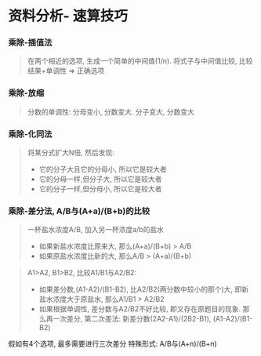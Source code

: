 # 资料分析- 速算技巧
### 乘除-插值法
> 在两个相近的选项, 生成一个简单的中间值(1/n). 将式子与中间值比较, 比较结果+单调性 => 正确选项 

### 乘除-放缩
> 分数的单调性: 分母变小, 分数变大. 分子变大, 分数变大

### 乘除-化同法
> 将某分式扩大N倍, 然后发现: 
> - 它的分子大且它的分母小, 所以它是较大者
> - 它的分母一样,但分子大, 所以它是较大者
> - 它的分子一样,但分母小, 所以它是较大者

### 乘除-差分法, A/B与(A+a)/(B+b)的比较
> 一杯盐水浓度A/B, 加入另一杯浓度a/b的盐水
> - 如果新盐水浓度比原来大, 那么(A+a)/(B+b) > A/B
> - 如果原盐水浓度比新的大, 那么A/B > (A+a)/(B+b)

> A1>A2, B1>B2, 比较A1/B1与A2/B2:
> - 如果差分数,(A1-A2)/(B1-B2), 比A2/B2(两分数中较小的那个)大, 即新盐水浓度大于原盐水, 那么A1/B1 > A2/B2
> - 如果根据单调性, 差分数与A2/B2不好比较, 即又存在原题目的现象. 那么再一次差分, 第二次差法:  新差分数(2A2-A1)/(2B2-B1), (A1-A2)/(B1-B2)

假如有4个选项, 最多需要进行三次差分
特殊形式: A/B与(A+n)/(B+n)

